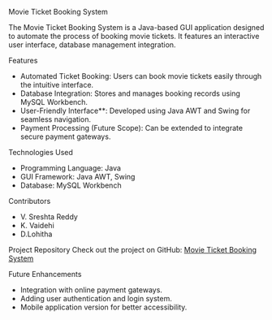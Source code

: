 Movie Ticket Booking System

The Movie Ticket Booking System is a Java-based GUI application designed to automate the process of booking movie tickets. It features an interactive user interface, database management integration.

Features
- Automated Ticket Booking: Users can book movie tickets easily through the intuitive interface.
- Database Integration: Stores and manages booking records using MySQL Workbench.
- User-Friendly Interface**: Developed using Java AWT and Swing for seamless navigation.
- Payment Processing (Future Scope): Can be extended to integrate secure payment gateways.

Technologies Used
- Programming Language: Java
- GUI Framework: Java AWT, Swing
- Database: MySQL Workbench

Contributors
- V. Sreshta Reddy
- K. Vaidehi
- D.Lohitha

Project Repository
Check out the project on GitHub: [Movie Ticket Booking System](https://github.com/lohitha436/MovieTicketBooking)

Future Enhancements
- Integration with online payment gateways.
- Adding user authentication and login system.
- Mobile application version for better accessibility.
